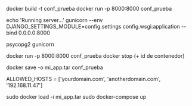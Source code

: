 docker build -t conf_prueba
docker run -p 8000:8000 conf_prueba

echo 'Running server...'
gunicorn --env DJANGO_SETTINGS_MODULE=config.settings config.wsgi:application --bind 0.0.0.0:8000

psycopg2
gunicorn

docker run -p 8000:8000 conf_prueba
docker stop (+ id de contenedor)

docker save -o mi_app.tar conf_prueba

ALLOWED_HOSTS = ['yourdomain.com', 'anotherdomain.com', '192.168.11.47']

sudo docker load -i mi_app.tar
sudo docker-compose up

